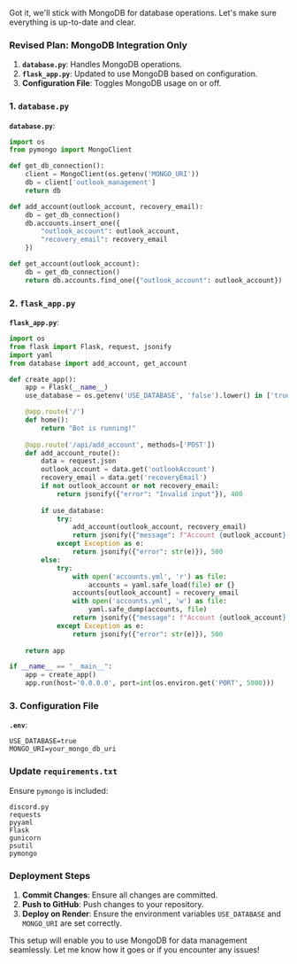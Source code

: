 Got it, we'll stick with MongoDB for database operations. Let's make sure everything is up-to-date and clear.

### Revised Plan: MongoDB Integration Only

1. **`database.py`**: Handles MongoDB operations.
2. **`flask_app.py`**: Updated to use MongoDB based on configuration.
3. **Configuration File**: Toggles MongoDB usage on or off.

### 1. `database.py`

**`database.py`**:
```python
import os
from pymongo import MongoClient

def get_db_connection():
    client = MongoClient(os.getenv('MONGO_URI'))
    db = client['outlook_management']
    return db

def add_account(outlook_account, recovery_email):
    db = get_db_connection()
    db.accounts.insert_one({
        "outlook_account": outlook_account,
        "recovery_email": recovery_email
    })

def get_account(outlook_account):
    db = get_db_connection()
    return db.accounts.find_one({"outlook_account": outlook_account})
```

### 2. `flask_app.py`

**`flask_app.py`**:
```python
import os
from flask import Flask, request, jsonify
import yaml
from database import add_account, get_account

def create_app():
    app = Flask(__name__)
    use_database = os.getenv('USE_DATABASE', 'false').lower() in ['true', '1']

    @app.route('/')
    def home():
        return "Bot is running!"
    
    @app.route('/api/add_account', methods=['POST'])
    def add_account_route():
        data = request.json
        outlook_account = data.get('outlookAccount')
        recovery_email = data.get('recoveryEmail')
        if not outlook_account or not recovery_email:
            return jsonify({"error": "Invalid input"}), 400
        
        if use_database:
            try:
                add_account(outlook_account, recovery_email)
                return jsonify({"message": f"Account {outlook_account} added with recovery email {recovery_email}"})
            except Exception as e:
                return jsonify({"error": str(e)}), 500
        else:
            try:
                with open('accounts.yml', 'r') as file:
                    accounts = yaml.safe_load(file) or {}
                accounts[outlook_account] = recovery_email
                with open('accounts.yml', 'w') as file:
                    yaml.safe_dump(accounts, file)
                return jsonify({"message": f"Account {outlook_account} added with recovery email {recovery_email}"})
            except Exception as e:
                return jsonify({"error": str(e)}), 500
    
    return app

if __name__ == "__main__":
    app = create_app()
    app.run(host='0.0.0.0', port=int(os.environ.get('PORT', 5000)))
```

### 3. Configuration File

**`.env`**:
```env
USE_DATABASE=true
MONGO_URI=your_mongo_db_uri
```

### Update `requirements.txt`

Ensure `pymongo` is included:
```plaintext
discord.py
requests
pyyaml
Flask
gunicorn
psutil
pymongo
```

### Deployment Steps

1. **Commit Changes**: Ensure all changes are committed.
2. **Push to GitHub**: Push changes to your repository.
3. **Deploy on Render**: Ensure the environment variables `USE_DATABASE` and `MONGO_URI` are set correctly.

This setup will enable you to use MongoDB for data management seamlessly. Let me know how it goes or if you encounter any issues!
